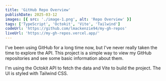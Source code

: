 ```yaml
---
title: 'GitHub Repo Overview'
publishDate: 2025-03-12
images: [{ src: './image-1.png', alt: 'Repo Overview' }]
tags: ['TypeScript', 'Octokit', 'Vite', 'Tailwind']
codeUrl: 'https://github.com/lmackenzie94/my-gh-repos'
liveUrl: 'https://my-gh-repos.vercel.app/'
---
```


I've been using GitHub for a long time now, but I've never really taken the time to explore the API. This project is a simple way to view my GitHub repositories and see some basic information about them.

I'm using the Octokit API to fetch the data and Vite to build the project. The UI is styled with Tailwind CSS.
